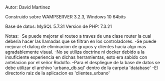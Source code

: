 Autor: David Martinez

Construido sobre WAMPSERVER 3.2.3, Windows 10 64bits

Base de datos: MySQL 5.7.31
Version de PHP: 7.3.21

Notas:
-Se puede mejorar el routeo a traves de una clase router la cual deberia hacer las llamadas que se filtran en los controladores.
-Se puede mejorar el dialog de eliminacion de grupos y clientes hacia algo mas agradablemente visual.
-No se utiliza doctrine ni docker debido a la insuficiente experiencia en dichas herramientas, esto era sabido con antelacion por el señor Rodolfo.
-Para el despliegue de la base de datos se debe utilizar el archivo 'urbano_db.sql' dentro de la carpeta 'database'
-El directorio raiz de la aplicacion es 'clientes_urbano'